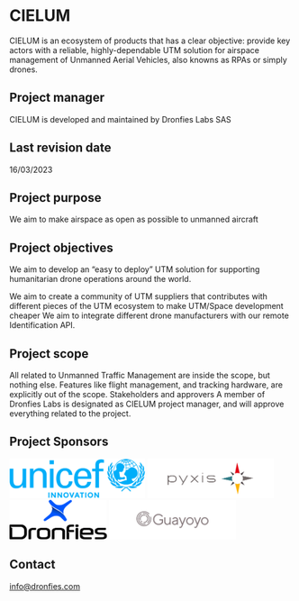 # CIELUM

CIELUM is an ecosystem of products that has a clear objective: provide key actors with a reliable, highly-dependable UTM solution for airspace management of Unmanned Aerial Vehicles, also knowns as RPAs or simply drones.

## Project manager

CIELUM is developed and maintained by Dronfies Labs SAS

## Last revision date

16/03/2023

## Project purpose

We aim to make airspace as open as possible to unmanned aircraft

## Project objectives

We aim to develop an “easy to deploy” UTM solution for supporting humanitarian drone operations around the world.


We aim to create a community of UTM suppliers that contributes with different pieces of the UTM ecosystem to make UTM/Space development cheaper
We aim to integrate different drone manufacturers with our remote Identification API.

## Project scope

All related to Unmanned Traffic Management are inside the scope, but nothing else. Features like flight management, and tracking hardware, are explicitly out of the scope.
Stakeholders and approvers
A member of Dronfies Labs is designated as CIELUM project manager, and will approve everything related to the project.

## Project Sponsors

[<img src="./images/logos/unicef-innovation.png" width="241" height="70"/>](https://www.unicef.org/innovation/)
[<img src="./images/logos/pyxis.png" width="225" height="70"/>](https://pyxis.com.uy/)
[<img src="./images/logos/dronfieslabs.png" width="173" height="70"/>](https://dronfies.com/)
[<img src="./images/logos/guayoyo.png" width="225" height="70"/>](https://www.guayoyo.io/)






## Contact
info@dronfies.com